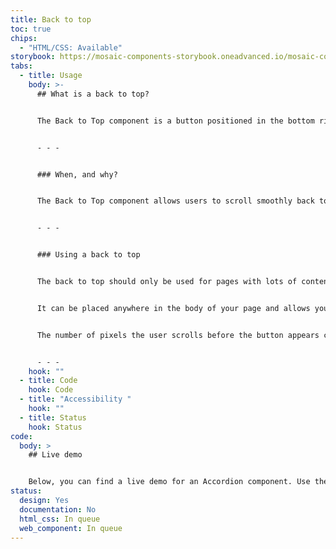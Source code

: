 ```yaml
---
title: Back to top
toc: true
chips:
  - "HTML/CSS: Available"
storybook: https://mosaic-components-storybook.oneadvanced.io/mosaic-components-core/?path=/story/components-back-to-top--default
tabs:
  - title: Usage
    body: >-
      ## What is a back to top?


      The Back to Top component is a button positioned in the bottom right-hand corner of the page. It fades in when the user has scrolled beyond a specific point on the website and needs to easily navigate back to the top of the page.


      - - -


      ### When, and why?


      The Back to Top component allows users to scroll smoothly back to the top of the page. It enhances the navigation of the user on pages with lots of content and easily need to get back to the top.


      - - -


      ### Using a back to top


      The back to top should only be used for pages with lots of content and lots of content, i.e., do not use on short pages. 


      It can be placed anywhere in the body of your page and allows you to have a convenient button fade in the bottom right-hand corner of the screen, that quickly scrolls the user back to the top of the page.


      The number of pixels the user scrolls before the button appears can be specified using the scroll-y attribute.


      - - -
    hook: ""
  - title: Code
    hook: Code
  - title: "Accessibility "
    hook: ""
  - title: Status
    hook: Status
code:
  body: >
    ## Live demo


    Below, you can find a live demo for an Accordion component. Use the drop-down menus and radio buttons to view the different Button Types and Variants.
status:
  design: Yes
  documentation: No
  html_css: In queue
  web_component: In queue
---
```

